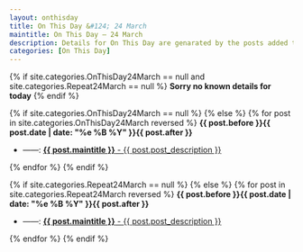 ```yaml
---
layout: onthisday
title: On This Day &#124; 24 March
maintitle: On This Day — 24 March
description: Details for On This Day are genarated by the posts added to the website so the content is subject to changes/updates over time.
categories: [On This Day]
---
```


{% if site.categories.OnThisDay24March == null and site.categories.Repeat24March == null %}
<strong>Sorry no known details for today</strong>
{% endif %}

{% if site.categories.OnThisDay24March == null %}
{% else %}
{% for post in site.categories.OnThisDay24March reversed %}
<strong>{{ post.before }}{{ post.date | date: "%e %B %Y" }}{{ post.after }}</strong>
<ul>
<li> ——: <a href="{{ post.url }}"><strong>{{ post.maintitle }}</strong> - {{ post.post_description }}</a></li>
</ul>
{% endfor %}
{% endif %}

{% if site.categories.Repeat24March == null %}
{% else %}
{% for post in site.categories.Repeat24March reversed %}
<strong>{{ post.before }}{{ post.date | date: "%e %B %Y" }}{{ post.after }}</strong>
<ul>
<li> ——: <a href="{{ post.url }}"><strong>{{ post.maintitle }}</strong> - {{ post.post_description }}</a></li>
</ul>
{% endfor %}
{% endif %}
